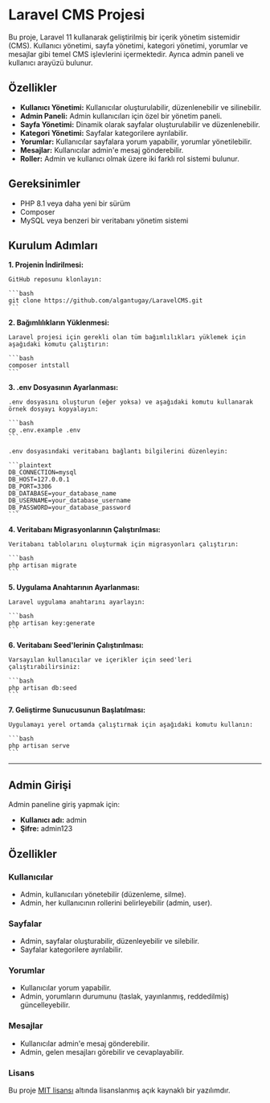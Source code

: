 # Laravel CMS Projesi

Bu proje, Laravel 11 kullanarak geliştirilmiş bir içerik yönetim sistemidir (CMS). Kullanıcı yönetimi, sayfa yönetimi, kategori yönetimi, yorumlar ve mesajlar gibi temel CMS işlevlerini içermektedir. Ayrıca admin paneli ve kullanıcı arayüzü bulunur.

## Özellikler

- **Kullanıcı Yönetimi:** Kullanıcılar oluşturulabilir, düzenlenebilir ve silinebilir.
- **Admin Paneli:** Admin kullanıcıları için özel bir yönetim paneli.
- **Sayfa Yönetimi:** Dinamik olarak sayfalar oluşturulabilir ve düzenlenebilir.
- **Kategori Yönetimi:** Sayfalar kategorilere ayrılabilir.
- **Yorumlar:** Kullanıcılar sayfalara yorum yapabilir, yorumlar yönetilebilir.
- **Mesajlar:** Kullanıcılar admin'e mesaj gönderebilir.
- **Roller:** Admin ve kullanıcı olmak üzere iki farklı rol sistemi bulunur.

## Gereksinimler

- PHP 8.1 veya daha yeni bir sürüm
- Composer
- MySQL veya benzeri bir veritabanı yönetim sistemi

## Kurulum Adımları

 **1. Projenin İndirilmesi:**

    GitHub reposunu klonlayın:

    ```bash
    git clone https://github.com/algantugay/LaravelCMS.git
    ```

 **2. Bağımlılıkların Yüklenmesi:**

    Laravel projesi için gerekli olan tüm bağımlılıkları yüklemek için aşağıdaki komutu çalıştırın:

    ```bash
    composer intstall
    ```

 **3. .env Dosyasının Ayarlanması:**

    .env dosyasını oluşturun (eğer yoksa) ve aşağıdaki komutu kullanarak örnek dosyayı kopyalayın:

    ```bash
    cp .env.example .env
    ```

    .env dosyasındaki veritabanı bağlantı bilgilerini düzenleyin:

    ```plaintext
    DB_CONNECTION=mysql
    DB_HOST=127.0.0.1
    DB_PORT=3306
    DB_DATABASE=your_database_name
    DB_USERNAME=your_database_username
    DB_PASSWORD=your_database_password
    ```

 **4. Veritabanı Migrasyonlarının Çalıştırılması:**

    Veritabanı tablolarını oluşturmak için migrasyonları çalıştırın:

    ```bash
    php artisan migrate
    ```

 **5. Uygulama Anahtarının Ayarlanması:**

    Laravel uygulama anahtarını ayarlayın:

    ```bash
    php artisan key:generate
    ```

 **6. Veritabanı Seed'lerinin Çalıştırılması:**

    Varsayılan kullanıcılar ve içerikler için seed'leri çalıştırabilirsiniz:

    ```bash
    php artisan db:seed
    ```

 **7. Geliştirme Sunucusunun Başlatılması:**

    Uygulamayı yerel ortamda çalıştırmak için aşağıdaki komutu kullanın:

    ```bash
    php artisan serve
    ```

--------------------------------------------------------------------------

## Admin Girişi

Admin paneline giriş yapmak için:
* **Kullanıcı adı:** admin
* **Şifre:** admin123

## Özellikler

### Kullanıcılar
* Admin, kullanıcıları yönetebilir (düzenleme, silme).
* Admin, her kullanıcının rollerini belirleyebilir (admin, user).

### Sayfalar
* Admin, sayfalar oluşturabilir, düzenleyebilir ve silebilir.
* Sayfalar kategorilere ayrılabilir.

### Yorumlar
* Kullanıcılar yorum yapabilir.
* Admin, yorumların durumunu (taslak, yayınlanmış, reddedilmiş) güncelleyebilir.

### Mesajlar
* Kullanıcılar admin'e mesaj gönderebilir.
* Admin, gelen mesajları görebilir ve cevaplayabilir.

### Lisans
Bu proje [MIT lisansı](https://opensource.org/license/MIT) altında lisanslanmış açık kaynaklı bir yazılımdır.